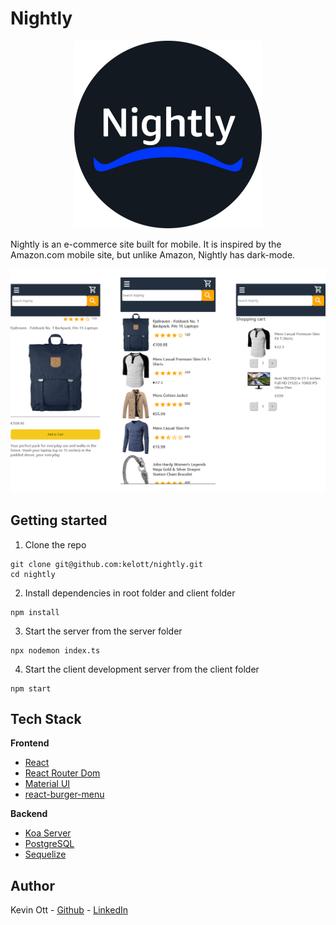 # Nightly

<p align="center">
  <img src="assets\nightly-logo.png" />
</p>

Nightly is an e-commerce site built for mobile. It is inspired by the Amazon.com mobile site, but unlike Amazon, Nightly has dark-mode.

<p align="center">
  <img src="assets\index-page.png" />
</p>

## Getting started

1. Clone the repo

```
git clone git@github.com:kelott/nightly.git
cd nightly
```

2. Install dependencies in root folder and client folder

```
npm install
```

3. Start the server from the server folder

```
npx nodemon index.ts
```

4. Start the client development server from the client folder

```
npm start
```

## Tech Stack

**Frontend**

- [React](https://github.com/facebook/react)
- [React Router Dom](https://github.com/remix-run/react-router)
- [Material UI](https://mui.com/)
- [react-burger-menu](https://www.npmjs.com/package/react-burger-menu)

**Backend**

- [Koa Server](https://koajs.com/)
- [PostgreSQL](https://www.postgresql.org/)
- [Sequelize](https://sequelize.org/)

## Author

Kevin Ott - [Github](https://github.com/kelott) - [LinkedIn](https://www.linkedin.com/in/kevin-ott-se/)
